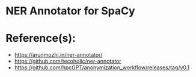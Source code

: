 # NER Annotator for SpaCy

# Reference(s):
- https://arunmozhi.in/ner-annotator/
- https://github.com/tecoholic/ner-annotator
- https://github.com/hpcGPT/anonymization_workflow/releases/tag/v0.1
